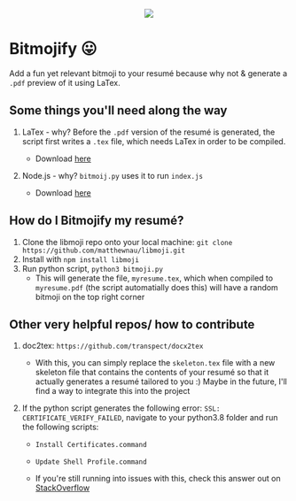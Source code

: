 <p align="center">
  <img src="https://sdk.bitmoji.com/render/panel/485d05c9-806d-4a57-b680-1721063a96ef-3243472b-d164-4e1a-8510-6b5c56f686ed-v1.png?transparent=1&palette=1" />
</p>

# Bitmojify 😛
Add a fun yet relevant bitmoji to your resumé because why not &amp; generate a `.pdf` preview of it using LaTex.

## Some things you'll need along the way
1. LaTex - why? Before the `.pdf` version of the resumé is generated, the script first writes a `.tex` file, which needs LaTex in order to be compiled.  
    - Download [here](https://www.latex-project.org/get/)

2. Node.js - why? `bitmoij.py` uses it to run `index.js`
    - Download [here](https://nodejs.org/en/download/)

## How do I Bitmojify my resumé?
1. Clone the libmoji repo onto your local machine: 
    `git clone https://github.com/matthewnau/libmoji.git`
2. Install with `npm install libmoji`
3. Run python script, `python3 bitmoji.py`
    - This will generate the file, `myresume.tex`, which when compiled to `myresume.pdf` (the script automatially does this) will have a random bitmoji on the top right corner 

## Other very helpful repos/ how to contribute 
1. doc2tex: `https://github.com/transpect/docx2tex`
    - With this, you can simply replace the `skeleton.tex` file with a new skeleton file that contains the contents of your resumé so that it actually generates a resumé tailored to you :) Maybe in the future, I'll find a way to integrate this into the project

2. If the python script generates the following error: `SSL: CERTIFICATE_VERIFY_FAILED`, 
navigate to your python3.8 folder and run the following scripts:
    - `Install Certificates.command`
    - `Update Shell Profile.command`

    - If you're still running into issues with this, check this answer out on [StackOverflow](https://stackoverflow.com/questions/50236117/scraping-ssl-certificate-verify-failed-error-for-http-en-wikipedia-org)

